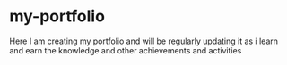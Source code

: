 # my-portfolio
Here I am creating my portfolio and will be regularly updating it as i learn and earn the knowledge and other achievements and activities

